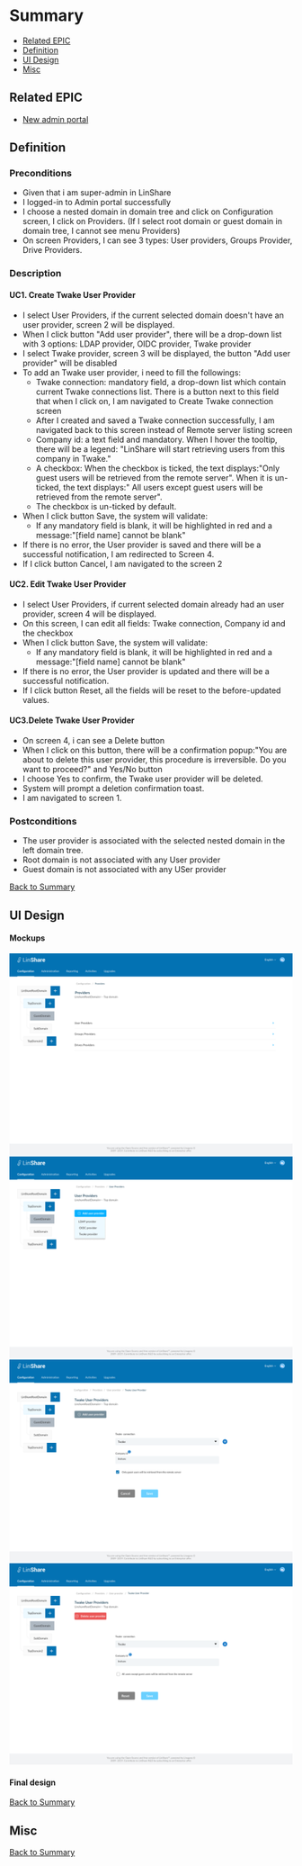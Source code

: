 # Summary

* [Related EPIC](#related-epic)
* [Definition](#definition)
* [UI Design](#ui-design)
* [Misc](#misc)

## Related EPIC

* [New admin portal](./README.md)

## Definition

### Preconditions

- Given that i am super-admin in LinShare
- I logged-in to Admin portal successfully
- I choose a nested domain in domain tree and click on Configuration screen, I click on  Providers. (If I select root domain or guest domain in domain tree, I cannot see menu Providers)
- On screen Providers, I can see 3 types: User providers, Groups Provider, Drive Providers.

### Description

#### UC1. Create Twake User Provider

- I select User Providers, if the current selected domain doesn't have an user provider, screen 2 will be displayed.
- When I click button "Add user provider", there will be a drop-down list with 3 options: LDAP provider, OIDC provider, Twake provider
- I select Twake provider, screen 3 will be displayed, the button "Add user provider" will be disabled
- To add an Twake user provider, i need to fill the followings:
    - Twake connection: mandatory field, a drop-down list which contain current Twake connections list. There is a button next to this field that when I click on, I am navigated to Create Twake connection screen
    - After I created and saved a Twake connection successfully, I am navigated back to this screen instead of Remote server listing screen
    - Company id:  a text field and mandatory. When I hover the tooltip, there will be a legend: "LinShare will start retrieving users from this company in Twake."
    - A checkbox: When the checkbox is ticked, the text displays:"Only guest users will be retrieved from the remote server". When it is un-ticked, the text displays:" All users except guest users will be retrieved from the remote server".
    - The checkbox is un-ticked by default.
- When I click button Save, the system will validate:
   - If any mandatory field is blank, it will be highlighted in red and a message:"[field name] cannot be blank"
- If there is no error, the User provider is saved and there will be a successful notification, I am redirected to Screen 4.
- If I click button Cancel, I am navigated to the screen 2

#### UC2. Edit Twake User Provider

- I select User Providers, if current selected domain already had an user provider, screen 4 will be displayed.
- On this screen, I can edit all fields: Twake connection, Company id and the checkbox
- When I click button Save, the system will validate:
  - If any mandatory field is blank, it will be highlighted in red and a message:"[field name] cannot be blank"
- If there is no error, the User provider is updated and there will be a successful notification.
- If I click button Reset, all the fields will be reset to the before-updated values.

#### UC3.Delete Twake User Provider

- On screen 4, i can see a Delete button
- When I click on this button, there will be a confirmation popup:"You are about to delete this user provider, this procedure is irreversible. Do you want to proceed?" and Yes/No button
- I choose Yes to confirm, the Twake user provider will be deleted.
- System will prompt a deletion confirmation toast.
- I am navigated to screen 1.

### Postconditions

- The user provider is associated with the selected nested domain in the left domain tree.
- Root domain is not associated with any User provider
- Guest domain is not associated with any USer provider

[Back to Summary](#summary)

## UI Design

#### Mockups

![story65](./mockups/65.1.png)
![story65](./mockups/65.2.png)
![story65](./mockups/65.3.png)
![story65](./mockups/65.4.png)


#### Final design

[Back to Summary](#summary)
## Misc

[Back to Summary](#summary)

